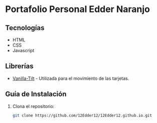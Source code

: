# Portafolio Personal Edder Naranjo

## Tecnologías
- HTML
- CSS
- Javascript

## Librerías
- [Vanilla-Tilt](https://micku7zu.github.io/vanilla-tilt.js/) - Utilizada para el movimiento de las tarjetas.

## Guía de Instalación
1. Clona el repositorio:
   ```bash
   git clone https://github.com/12Edder12/12Edder12.github.io.git

